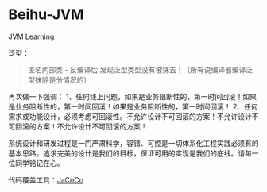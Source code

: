 # Beihu-JVM
JVM Learning



泛型：

> 匿名内部类 - 反编译后  发现泛型类型没有被抹去！（所有说编译器编译泛型抹除是分情况的）



再次做一下强调：
1、任何线上问题，如果是业务阻断性的，第一时间回滚！如果是业务阻断性的，第一时间回滚！如果是业务阻断性的，第一时间回滚！
2、任何需求或功能设计，必须考虑可回滚性。不允许设计不可回滚的方案！不允许设计不可回滚的方案！不允许设计不可回滚的方案！



系统设计和研发过程是一门严肃科学，容错、可控是一切体系化工程实践必须有的基本思路。追求完美的设计是我们的目标，保证可用的实现是我们的底线。请每一位同学铭记在心。



代码覆盖工具：[JaCoCo](https://www.jacoco.org/jacoco/)